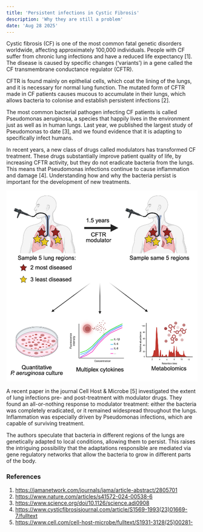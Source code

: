 ```yaml
---
title: 'Persistent infections in Cystic Fibrosis'
description: 'Why they are still a problem'
date: 'Aug 28 2025'
---
```


Cystic fibrosis (CF) is one of the most common fatal genetic disorders worldwide, affecting approximately 100,000 individuals. People with CF suffer from chronic lung infections and have a reduced life expectancy [1]. The disease is caused by specific changes (‘variants’) in a gene called the CF transmembrane conductance regulator (CFTR).

CFTR is found mainly on epithelial cells, which coat the lining of the lungs, and it is necessary for normal lung function. The mutated form of CFTR made in CF patients causes mucous to accumulate in their lungs, which allows bacteria to colonise and establish persistent infections [2].

The most common bacterial pathogen infecting CF patients is called Pseudomonas aeruginosa, a species that happily lives in the environment just as well as in human lungs. Last year, we published the largest study of Pseudomonas to date [3], and we found evidence that it is adapting to specifically infect humans.

In recent years, a new class of drugs called modulators has transformed CF treatment. These drugs substantially improve patient quality of life, by increasing CFTR activity, but they do not eradicate bacteria from the lungs. This means that Pseudomonas infections continue to cause inflammation and damage [4]. Understanding how and why the bacteria persist is important for the development of new treatments.

![cell_host_microbe_pseudomonas](./cell_host_microbe_pseudomonas.jpg)

A recent paper in the journal Cell Host & Microbe [5] investigated the extent of lung infections pre- and post-treatment with modulator drugs. They found an all-or-nothing response to modulator treatment: either the bacteria was completely eradicated, or it remained widespread throughout the lungs. Inflammation was especially driven by Pseudomonas infections, which are capable of surviving treatment.

The authors speculate that bacteria in different regions of the lungs are genetically adapted to local conditions, allowing them to persist. This raises the intriguing possibility that the adaptations responsible are mediated via gene regulatory networks that allow the bacteria to grow in different parts of the body.

### References

1. https://jamanetwork.com/journals/jama/article-abstract/2805701
2. https://www.nature.com/articles/s41572-024-00538-6
3. https://www.science.org/doi/10.1126/science.adi0908
4. https://www.cysticfibrosisjournal.com/article/S1569-1993(23)01669-7/fulltext
5. https://www.cell.com/cell-host-microbe/fulltext/S1931-3128(25)00281-
